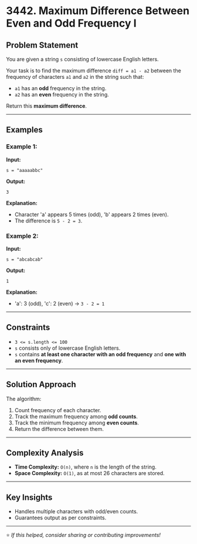 # 3442. Maximum Difference Between Even and Odd Frequency I

## Problem Statement

You are given a string `s` consisting of lowercase English letters.

Your task is to find the maximum difference `diff = a1 - a2` between the frequency of characters `a1` and `a2` in the string such that:

* `a1` has an **odd** frequency in the string.
* `a2` has an **even** frequency in the string.

Return this **maximum difference**.

---

## Examples

### Example 1:

**Input:**

```
s = "aaaaabbc"
```

**Output:**

```
3
```

**Explanation:**

* Character 'a' appears 5 times (odd), 'b' appears 2 times (even).
* The difference is `5 - 2 = 3`.

### Example 2:

**Input:**

```
s = "abcabcab"
```

**Output:**

```
1
```

**Explanation:**

* 'a': 3 (odd), 'c': 2 (even) → `3 - 2 = 1`

---

## Constraints

* `3 <= s.length <= 100`
* `s` consists only of lowercase English letters.
* `s` contains **at least one character with an odd frequency** and **one with an even frequency**.

---

## Solution Approach

The algorithm:

1. Count frequency of each character.
2. Track the maximum frequency among **odd counts**.
3. Track the minimum frequency among **even counts**.
4. Return the difference between them.

---

## Complexity Analysis

* **Time Complexity:** `O(n)`, where `n` is the length of the string.
* **Space Complexity:** `O(1)`, as at most 26 characters are stored.

---

## Key Insights

* Handles multiple characters with odd/even counts.
* Guarantees output as per constraints.

---

⭐ *If this helped, consider sharing or contributing improvements!*

